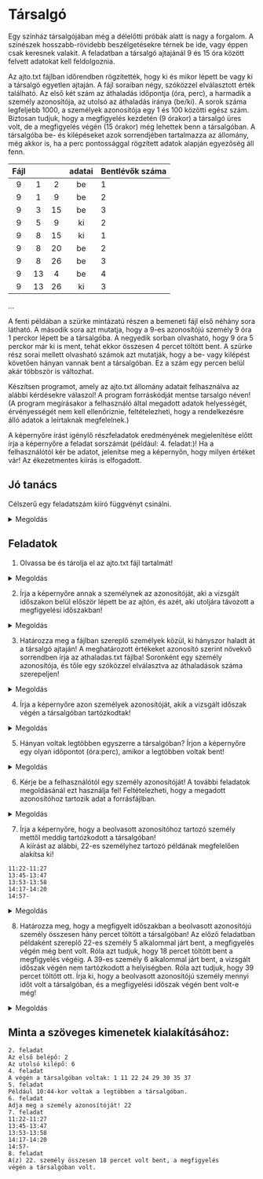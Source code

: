 # Társalgó

Egy színház társalgójában még a délelőtti próbák alatt is nagy a forgalom. A színészek hosszabb-rövidebb beszélgetésekre térnek be ide, vagy éppen csak keresnek valakit. A feladatban a társalgó ajtajánál 9 és 15 óra között felvett adatokat kell feldolgoznia.

Az ajto.txt fájlban időrendben rögzítették, hogy ki és mikor lépett be vagy ki a társalgó egyetlen ajtaján. A fájl soraiban négy, szóközzel elválasztott érték található. Az első két szám az áthaladás időpontja (óra, perc), a harmadik a személy azonosítója, az utolsó az áthaladás iránya (be/ki). A sorok száma legfeljebb 1000, a személyek azonosítója egy 1 és 100 közötti egész szám. Biztosan tudjuk, hogy a megfigyelés kezdetén (9 órakor) a társalgó üres volt, de a megfigyelés végén (15 órakor) még lehettek benn a társalgóban. A társalgóba be- és kilépéseket azok sorrendjében tartalmazza az állomány, még akkor is, ha a perc pontossággal rögzített adatok alapján egyezőség áll fenn. 


|  Fájl	|  	|  	| adatai 	| Bentlévők száma 	|
|:-:	|:--:	|:--:	|:--:	|---	|
| 9 	| 1 	| 2 	| be 	| 1 	|
| 9 	| 1 	| 9 	| be 	| 2 	|
| 9 	| 3 	| 15 	| be 	| 3 	|
| 9 	| 5 	| 9 	| ki 	| 2 	|
| 9 	| 8 	| 15 	| ki 	| 1 	|
| 9 	| 8 	| 20 	| be 	| 2 	|
| 9 	| 8 	| 26 	| be 	| 3 	|
| 9 	| 13 	| 4 	| be 	| 4 	|
| 9 	| 13 	| 26 	| ki 	| 3 	|
...

A fenti példában a szürke mintázatú részen a bemeneti fájl első néhány sora látható. A második sora azt mutatja, hogy a 9-es azonosítójú személy 9 óra 1 perckor lépett be a társalgóba. A negyedik sorban olvasható, hogy 9 óra 5 perckor már ki is ment, tehát ekkor összesen 4 percet töltött bent. A szürke rész sorai mellett olvasható számok azt mutatják, hogy a be- vagy kilépést követően hányan vannak bent a társalgóban. Ez a szám egy percen belül akár többször is változhat. 

Készítsen programot, amely az ajto.txt állomány adatait felhasználva az alábbi kérdésekre válaszol! A program forráskódját mentse tarsalgo néven! (A program megírásakor a felhasználó által megadott adatok helyességét, érvényességét nem kell ellenőriznie, feltételezheti, hogy a rendelkezésre álló adatok a leírtaknak megfelelnek.) 

A képernyőre írást igénylő részfeladatok eredményének megjelenítése előtt írja a képernyőre a feladat sorszámát (például: 4. feladat:)! Ha a felhasználótól kér be adatot, jelenítse meg a képernyőn, hogy milyen értéket vár! Az ékezetmentes kiírás is elfogadott. 

## Jó tanács

Célszerű egy feladatszám kiíró függvényt csinálni.

<details> 
<summary>
Megoldás 
</summary>

```python
def feledatszam(i): ## célszerű f-nek hívni az időtakarékosság jegyében
    print('{0}. feladat:',i)
```
<hr/>
</details>

## Feladatok

1. Olvassa be és tárolja el az ajto.txt fájl tartalmát!

<details> 
<summary>
Megoldás 
</summary>

`Egyszerűbb megoldás`
```python
inp = open('ajto.txt')
ajto = []
for line in inp.readlines():
    line = line.replace('\n', '')
    sor = line.split(' ')
    ajto.append([int(sor[0]), int(sor[1]), int(sor[2]), sor[3]])
print('%d sor beolvasva.' % len(ajto))
```

`Nehezebb, trükösebb megoldás`
```python
ajto = [line.replace('\n', '').split(' ') for line in open('ajto.txt').readlines()]
print('%d sor beolvasva.' % len(ajto))
```
<hr/>
</details>

2. Írja a képernyőre annak a személynek az azonosítóját, aki a vizsgált időszakon belül először lépett be az ajtón, és azét, aki utoljára távozott a megfigyelési időszakban!

<details> 
<summary>
Megoldás 
</summary>

```python
f(2)
print('Az első belépő: %d' % ajto[0][2])
i = len(ajto) - 1
while i >= 0 and ajto[i][3] != 'ki':
    i -= 1
if i >= 0:
    print('Az utolsó kilépő: %d' % ajto[i][2])
```
<hr/>
</details>

3. Határozza meg a fájlban szereplő személyek közül, ki hányszor haladt át a társalgó ajtaján! A meghatározott értékeket azonosító szerint növekvő sorrendben írja az athaladas.txt fájlba! Soronként egy személy azonosítója, és tőle egy szóközzel elválasztva az áthaladások száma szerepeljen! 

<details> 
<summary>
Megoldás 
</summary>


```python
azonositok = set()
for adat in ajto:
    azonositok.add(adat[2])
lista = sorted(list(azonositok))
athaladasok = [a[2] for a in ajto]
with open('athaladas.txt', 'w') as ath:
    for tag in lista:
        ath.write('%d %d\n' % (tag, athaladasok.count(tag)))
```

<hr/>
</details>

4. Írja a képernyőre azon személyek azonosítóját, akik a vizsgált időszak végén a társalgóban tartózkodtak! 

<details> 
<summary>
Megoldás 
</summary>

```python
f(4)
bent = []
for tag in lista:
    athaladasok = [a[3] for a in ajto if a[2] == tag]
    if athaladasok[-1] == 'be':
        bent.append(str(tag))
print('A végén a társalgóban voltak: ' + ' '.join(bent))
```

<hr/>
</details>

5. Hányan voltak legtöbben egyszerre a társalgóban? Írjon a képernyőre egy olyan időpontot (óra:perc), amikor a legtöbben voltak bent!

<details> 
<summary>
Megoldás 
</summary>


```python
f(5)
max = 0
ido = ''
akt = 0
for adat in ajto:
    akt += (1 if adat[3] == 'be' else -1)
    if akt > max:
        max = akt
        ido = '%d:%d' %(adat[0], adat[1])
print('Például %s-kor voltak a legtöbben a társalgóban.' % ido)
```

<hr/>
</details>

6. Kérje be a felhasználótól egy személy azonosítóját! A további feladatok megoldásánál ezt használja fel!
Feltételezheti, hogy a megadott azonosítóhoz tartozik adat a forrásfájlban. 

<details> 
<summary>
Megoldás 
</summary>


```python
f(6)
ember = int(input('Adja meg a személy azonosítóját! '))
```

<hr/>
</details>

7. Írja a képernyőre, hogy a beolvasott azonosítóhoz tartozó személy mettől meddig tartózkodott a társalgóban!<br>
A kiírást az alábbi, 22-es személyhez tartozó példának megfelelően alakítsa ki! <br>

```
11:22-11:27
13:45-13:47
13:53-13:58
14:17-14:20
14:57- 
```

<details> 
<summary>
Megoldás 
</summary>


```python
f(7)
percek = 0
for adat in ajto:
    if adat[2] == ember:
        if adat[3] == 'be':
            bentvan = True
            ido = '%d:%d-' %(adat[0], adat[1])
            kezdet = perc(adat)
        else:
            bentvan = False
            ido += '%d:%d' %(adat[0], adat[1])
            print(ido)
            percek += perc(adat) - kezdet
if bentvan:
    print(ido)
    percek += vege - kezdet
```

<hr/>
</details>

8. Határozza meg, hogy a megfigyelt időszakban a beolvasott azonosítójú személy összesen hány percet töltött a társalgóban! Az előző feladatban példaként szereplő 22-es személy 5 alkalommal járt bent, a megfigyelés végén még bent volt. Róla azt tudjuk, hogy 18 percet töltött bent a megfigyelés végéig. A 39-es személy 6 alkalommal járt bent, a vizsgált időszak végén nem tartózkodott a helyiségben. Róla azt tudjuk, hogy 39 percet töltött ott. Írja ki, hogy a beolvasott azonosítójú személy mennyi időt volt a társalgóban, és a megfigyelési időszak végén bent volt-e még! 

<details> 
<summary>
Megoldás 
</summary>


```python
def perc(adat):
    return 60 * adat[0] + adat[1]
vege = 15 * 60
```
```python
f(8)
holvan = 'a társalgóban volt' if bentvan else 'nem volt a társalgóban'
s = 'A(z) %d. személy összesen %d percet volt bent, a megfigyelés végén %s.'
print(s % (ember, percek, holvan))
```

<hr/>
</details>

## Minta a szöveges kimenetek kialakításához:


```
2. feladat
Az első belépő: 2
Az utolsó kilépő: 6
4. feladat
A végén a társalgóban voltak: 1 11 22 24 29 30 35 37
5. feladat
Például 10:44-kor voltak a legtöbben a társalgóban.
6. feladat
Adja meg a személy azonosítóját! 22
7. feladat
11:22-11:27
13:45-13:47
13:53-13:58
14:17-14:20
14:57-
8. feladat
A(z) 22. személy összesen 18 percet volt bent, a megfigyelés
végén a társalgóban volt. 
```

